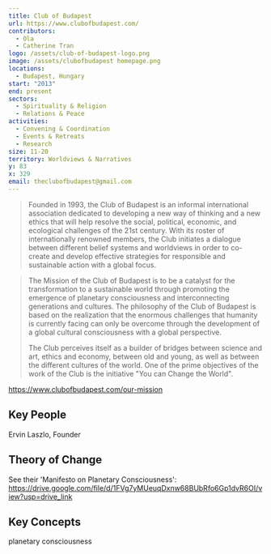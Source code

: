 ```yaml
---
title: Club of Budapest
url: https://www.clubofbudapest.com/
contributors:
  - Ola
  - Catherine Tran
logo: /assets/club-of-budapest-logo.png
image: /assets/clubofbudapest homepage.png
locations:
  - Budapest, Hungary
start: "2013"
end: present
sectors:
  - Spirituality & Religion
  - Relations & Peace
activities:
  - Convening & Coordination
  - Events & Retreats
  - Research
size: 11-20
territory: Worldviews & Narratives
y: 83
x: 329
email: theclubofbudapest@gmail.com
---
```

> Founded in 1993, the Club of Budapest is an informal international association dedicated to developing a new way of thinking and a new ethics that will help resolve the social, political, economic, and ecological challenges of the 21st century. With its roster of internationally renowned members, the Club initiates a dialogue between different belief systems and worldviews in order to co-create and develop effective strategies for responsible and sustainable action with a global focus.

> The Mission of the Club of Budapest is to be a catalyst for the transformation to a sustainable world through promoting the emergence of planetary consciousness and interconnecting generations and cultures. The philosophy of the Club of Budapest is based on the realization that the enormous challenges that humanity is currently facing can only be overcome through the development of a global cultural consciousness with a global perspective.
> 
> The Club perceives itself as a builder of bridges between science and art, ethics and economy, between old and young, as well as between the different cultures of the world. One of the prime objectives of the work of the Club is the initiative "You can Change the World".

https://www.clubofbudapest.com/our-mission

## Key People

Ervin Laszlo, Founder

## Theory of Change

See their 'Manifesto on Planetary Consciousness': https://drive.google.com/file/d/1FVg7yMUeuqDxnw68BUbRfo6Gp1dvR6OI/view?usp=drive_link 

## Key Concepts

planetary consciousness 
